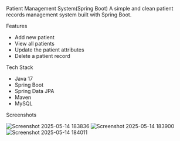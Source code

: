 Patient Management System(Spring Boot)
A simple and clean patient records management system built with Spring Boot.

Features
- Add new patient
- View all patients
- Update the patient attributes
- Delete a patient record

Tech Stack
- Java 17
- Spring Boot
- Spring Data JPA
- Maven
- MySQL


Screenshots

![Screenshot 2025-05-14 183836](https://github.com/user-attachments/assets/faa72332-e2f1-446d-96bd-23b1df1f8127)
![Screenshot 2025-05-14 183900](https://github.com/user-attachments/assets/8c784491-2df0-4f31-a6a6-7b4268cf72ce)
![Screenshot 2025-05-14 184011](https://github.com/user-attachments/assets/35ddcfd3-b84a-4c83-b845-10e16cf33701)
